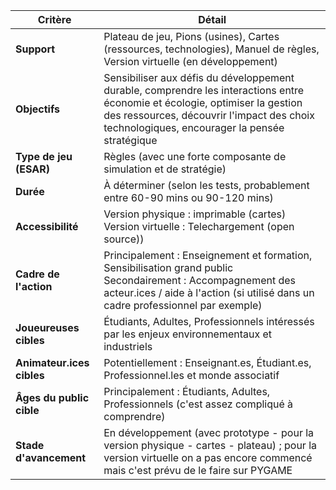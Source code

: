 | Critère                | Détail                                                                                                                                                                                                                                                            |
| ---------------------- | ---------------------------------------------------------------------------------------------------------------------------------------------------------------------------------------------------------------------------------------------------------------------- |
| **Support**            | Plateau de jeu, Pions (usines), Cartes (ressources, technologies), Manuel de règles, Version virtuelle (en développement)                                                                                                                  |
| **Objectifs**         | Sensibiliser aux défis du développement durable, comprendre les interactions entre économie et écologie, optimiser la gestion des ressources, découvrir l'impact des choix technologiques, encourager la pensée stratégique                                                |
| **Type de jeu (ESAR)** | Règles (avec une forte composante de simulation et de stratégie)                                                                                                                                                                                                       |
| **Durée**              | À déterminer (selon les tests, probablement entre 60-90 mins ou 90-120 mins)                                                                                                                                                                                        |
| **Accessibilité**      | Version physique : imprimable (cartes)  <br> Version virtuelle : Telechargement (open source))                                                             |
| **Cadre de l'action**  | Principalement : Enseignement et formation, Sensibilisation grand public <br> Secondairement : Accompagnement des acteur.ices / aide à l'action (si utilisé dans un cadre professionnel par exemple)                                                                     |
| **Joueureuses cibles** | Étudiants, Adultes, Professionnels intéressés par les enjeux environnementaux et industriels                                                                                                                                                                            |
| **Animateur.ices cibles** | Potentiellement : Enseignant.es, Étudiant.es,  Professionnel.les et monde associatif                                                                      |
| **Âges du public cible** | Principalement : Étudiants, Adultes, Professionnels (c'est assez compliqué à comprendre)                                                                                                                                |
| **Stade d'avancement** | En développement (avec prototype - pour la version physique - cartes - plateau) ; pour la version virtuelle on a pas encore commencé mais c'est prévu de le faire sur PYGAME |
